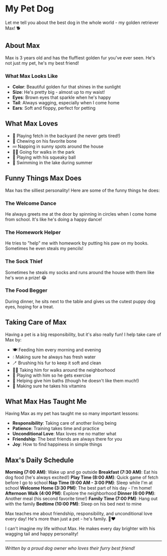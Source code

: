 # My Pet Dog

Let me tell you about the best dog in the whole world - my golden retriever Max! 🐕

## About Max

Max is 3 years old and has the fluffiest golden fur you've ever seen. He's not just my pet, he's my best friend!

### What Max Looks Like

- **Color**: Beautiful golden fur that shines in the sunlight
- **Size**: He's pretty big - almost up to my waist!
- **Eyes**: Brown eyes that sparkle when he's happy
- **Tail**: Always wagging, especially when I come home
- **Ears**: Soft and floppy, perfect for petting

## What Max Loves

- 🎾 Playing fetch in the backyard (he never gets tired!)
- 🦴 Chewing on his favorite bone
- 💤 Napping in sunny spots around the house
- 🏃‍♂️ Going for walks in the park
- 🥎 Playing with his squeaky ball
- 🌊 Swimming in the lake during summer

## Funny Things Max Does

Max has the silliest personality! Here are some of the funny things he does:

### The Welcome Dance
He always greets me at the door by spinning in circles when I come home from school. It's like he's doing a happy dance!

### The Homework Helper
He tries to "help" me with homework by putting his paw on my books. Sometimes he even steals my pencils!

### The Sock Thief
Sometimes he steals my socks and runs around the house with them like he's won a prize! 😂

### The Food Begger
During dinner, he sits next to the table and gives us the cutest puppy dog eyes, hoping for a treat.

## Taking Care of Max

Having a pet is a big responsibility, but it's also really fun! I help take care of Max by:

- 🍽️ Feeding him every morning and evening
- 💧 Making sure he always has fresh water
- 🪥 Brushing his fur to keep it soft and clean
- 🚶‍♂️ Taking him for walks around the neighborhood
- 🎾 Playing with him so he gets exercise
- 🧼 Helping give him baths (though he doesn't like them much!)
- 💊 Making sure he takes his vitamins

## What Max Has Taught Me

Having Max as my pet has taught me so many important lessons:

- **Responsibility**: Taking care of another living being
- **Patience**: Training takes time and practice
- **Unconditional Love**: Max loves me no matter what
- **Friendship**: The best friends are always there for you
- **Joy**: How to find happiness in simple things

## Max's Daily Schedule

**Morning (7:00 AM)**: Wake up and go outside
**Breakfast (7:30 AM)**: Eat his dog food (he's always excited!)
**Play Time (8:00 AM)**: Quick game of fetch before I go to school
**Nap Time (9:00 AM - 3:00 PM)**: Sleep while I'm at school
**Welcome Home (3:30 PM)**: The best part of his day - I'm home!
**Afternoon Walk (4:00 PM)**: Explore the neighborhood
**Dinner (6:00 PM)**: Another meal (his second favorite time!)
**Family Time (7:00 PM)**: Hang out with the family
**Bedtime (10:00 PM)**: Sleep on his bed next to mine

Max teaches me about friendship, responsibility, and unconditional love every day! He's more than just a pet - he's family. 🐾❤️

I can't imagine my life without Max. He makes every day brighter with his wagging tail and happy personality!

---
*Written by a proud dog owner who loves their furry best friend!*